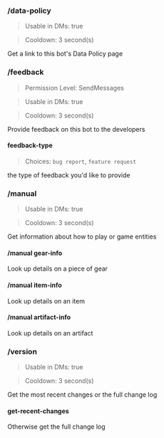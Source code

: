 ### /data-policy

> Usable in DMs: true

> Cooldown: 3 second(s)

Get a link to this bot's Data Policy page
### /feedback
> Permission Level: SendMessages

> Usable in DMs: true

> Cooldown: 3 second(s)

Provide feedback on this bot to the developers
#### feedback-type
> Choices: `bug report`, `feature request`

the type of feedback you'd like to provide
### /manual

> Usable in DMs: true

> Cooldown: 3 second(s)

Get information about how to play or game entities
#### /manual gear-info
Look up details on a piece of gear
#### /manual item-info
Look up details on an item
#### /manual artifact-info
Look up details on an artifact
### /version

> Usable in DMs: true

> Cooldown: 3 second(s)

Get the most recent changes or the full change log
#### get-recent-changes
Otherwise get the full change log
